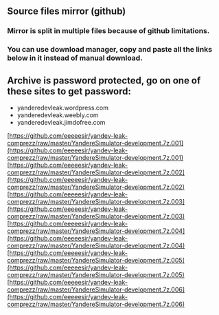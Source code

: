 ## Source files mirror (github)
### Mirror is split in multiple files because of github limitations.
### You can use download manager, copy and paste all the links below in it instead of manual download.

## Archive is password protected, go on one of these sites to get password:
* yanderedevleak.wordpress.com
* yanderedevleak.weebly.com
* yanderedevleak.jimdofree.com

[https://github.com/eeeeesir/yandev-leak-comprezz/raw/master/YandereSimulator-development.7z.001](https://github.com/eeeeesir/yandev-leak-comprezz/raw/master/YandereSimulator-development.7z.001)
[https://github.com/eeeeesir/yandev-leak-comprezz/raw/master/YandereSimulator-development.7z.002](https://github.com/eeeeesir/yandev-leak-comprezz/raw/master/YandereSimulator-development.7z.002)
[https://github.com/eeeeesir/yandev-leak-comprezz/raw/master/YandereSimulator-development.7z.003](https://github.com/eeeeesir/yandev-leak-comprezz/raw/master/YandereSimulator-development.7z.003)
[https://github.com/eeeeesir/yandev-leak-comprezz/raw/master/YandereSimulator-development.7z.004](https://github.com/eeeeesir/yandev-leak-comprezz/raw/master/YandereSimulator-development.7z.004)
[https://github.com/eeeeesir/yandev-leak-comprezz/raw/master/YandereSimulator-development.7z.005](https://github.com/eeeeesir/yandev-leak-comprezz/raw/master/YandereSimulator-development.7z.005)
[https://github.com/eeeeesir/yandev-leak-comprezz/raw/master/YandereSimulator-development.7z.006](https://github.com/eeeeesir/yandev-leak-comprezz/raw/master/YandereSimulator-development.7z.006)
